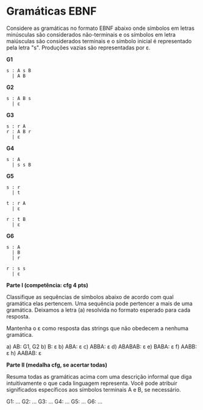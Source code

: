 # Gramáticas EBNF


Considere as gramáticas no formato EBNF abaixo onde símbolos em letras minúsculas são considerados não-terminais e os símbolos em letra maiúsculas são considerados terminais e o símbolo inicial é representado pela letra "s". Produções vazias são representadas por ε.

**G1**
```
s : A s B
  | A B
```

**G2**
```
s : A B s
  | ε
```

**G3**
```
s : r A
r : A B r
  | ε
```

**G4**
```
s : A
  | s s B
```

**G5**
```
s : r 
  | t

t : r A
  | ε

r : t B
  | ε
```

**G6**
```
s : A
  | B
  | r

r : s s
  | ε
```

**Parte I (competência: cfg 4 pts)**

Classifique as sequências de símbolos abaixo de acordo com qual gramática elas pertencem. Uma sequência pode pertencer a mais de uma gramática. Deixamos a letra (a) resolvida no formato esperado para cada resposta.

Mantenha o ε como resposta das strings que não obedecem a nenhuma gramática.

a) AB: G1, G2
b) B: ε
b) ABA: ε
c) ABBA: ε
d) ABABAB: ε
e) BABA: ε
f) AABB: ε
h) AABAB: ε

**Parte II (medalha cfg, se acertar todas)**

Resuma todas as gramáticas acima com uma descrição informal que diga intuitivamente o que cada linguagem representa. Você pode atribuir significados específicos aos símbolos terminais A e B, se necessário.

G1: ...
G2: ...
G3: ...
G4: ...
G5: ...
G6: ...